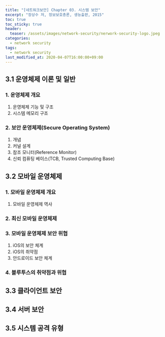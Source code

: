 ```yaml
---
title: "[네트워크보안] Chapter 03. 시스템 보안"
excerpt: "장상수 저, 정보보호총론, 생능출판, 2015"
toc: true
toc_sticky: true
header:
  teaser: /assets/images/network-security/nerwork-security-logo.jpeg
categories:
  - network security
tags:
  - network security
last_modified_at: 2020-04-07T16:00:00+09:00
---  
```


## 3.1 운영체제 이론 및 일반  

### 1. 운영체제 개요  
1. 운영체제 기능 및 구조
2. 시스템 메모리 구조

### 2. 보안 운영체제(Secure Operating System)
1. 개념
2. 커널 설계
3. 참조 모니터(Reference Monitor)
4. 신뢰 컴퓨팅 베이스(TCB, Trusted Computing Base)


## 3.2 모바일 운영체제  

### 1. 모바일 운영체제 개요
1. 모바일 운영체제 역사

### 2. 최신 모바일 운영체제

### 3. 모바일 운영체제 보안 위협
1. iOS의 보안 체계
2. iOS의 취약점
3. 안드로이드 보안 체계

### 4. 블루투스의 취약점과 위협


## 3.3 클라이언트 보안  



## 3.4 서버 보안  



## 3.5 시스템 공격 유형  



